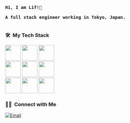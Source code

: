 <pre>
     
<strong>Hi, I am Lif!👋 </strong>

<strong>A full stack engineer working in Tokyo, Japan.</strong>

</pre> 

### 🛠 &nbsp;My Tech Stack
<div>
</div>
<div>
<img src="https://cdn.jsdelivr.net/gh/devicons/devicon/icons/typescript/typescript-original.svg" height=50 width=50 />
<img src="https://cdn.jsdelivr.net/gh/devicons/devicon/icons/kotlin/kotlin-original.svg" height=50 width=50 />
<img src="https://cdn.jsdelivr.net/gh/devicons/devicon/icons/java/java-original.svg" height=50 width=50 />
</div>
<div>
<img src="https://cdn.jsdelivr.net/gh/devicons/devicon/icons/python/python-original.svg" height=50 width=50 />
<img src="https://cdn.jsdelivr.net/gh/devicons/devicon/icons/html5/html5-original.svg" height=50 width=50 />
<img src="https://cdn.jsdelivr.net/gh/devicons/devicon/icons/css3/css3-original.svg" height=50 width=50 />
</div>
<div>
<img src="https://cdn.jsdelivr.net/gh/devicons/devicon/icons/flask/flask-original.svg" height=50 width=50 />
<img src="https://cdn.jsdelivr.net/gh/devicons/devicon/icons/react/react-original.svg" height=50 width=50 />
<img src="https://cdn.jsdelivr.net/gh/devicons/devicon/icons/docker/docker-original.svg" height=50 width=50 />
</div>

### 🤝🏻 &nbsp;Connect with Me
<a href="mailto:lexafaxine@gmail.com"><img alt="Email" src="https://img.shields.io/badge/Email-lexafaxine@gmail.com-blue?style=flat-square&logo=gmail"></a>
